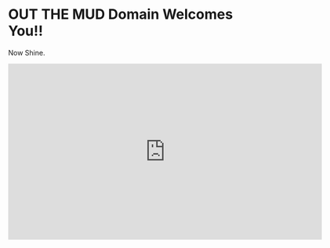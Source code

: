 # OUT THE MUD Domain Welcomes You!!

Now Shine.

<iframe width="640" height="360" src="https://www.youtube.com/embed/b-QZzVytupY" frameborder="0" allow="accelerometer; autoplay; clipboard-write; encrypted-media; gyroscope; picture-in-picture" allowfullscreen></iframe>

